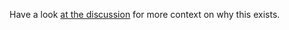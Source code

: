 Have a look [at the discussion](https://github.com/Byron/gitoxide/discussions/62) for more context
on why this exists.
